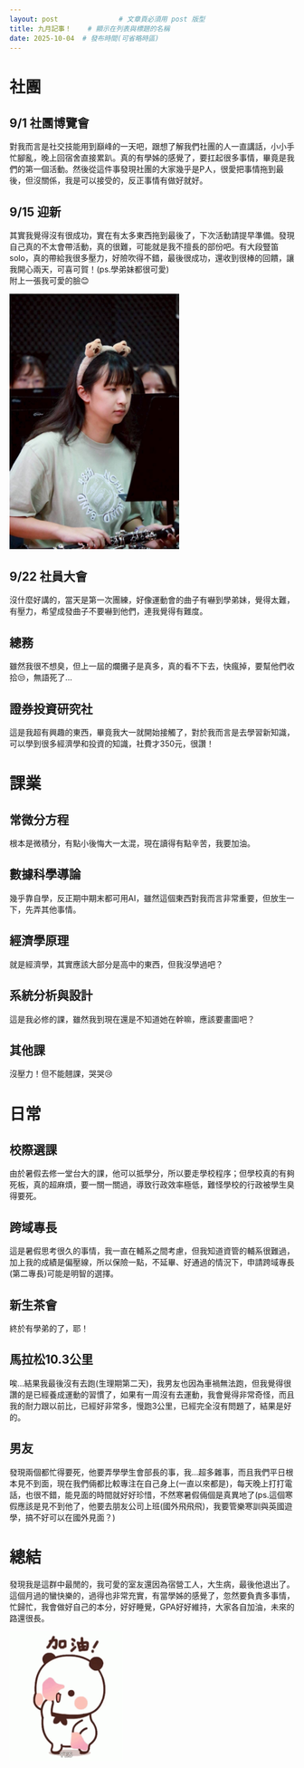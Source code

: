 ```yaml
---
layout: post               # 文章頁必須用 post 版型
title: 九月記事！    # 顯示在列表與標題的名稱
date: 2025-10-04  # 發布時間(可省略時區)
---
```

# 社團
## 9/1 社團博覽會
對我而言是社交技能用到巔峰的一天吧，跟想了解我們社團的人一直講話，小小手忙腳亂，晚上回宿舍直接累趴。真的有學姊的感覺了，要扛起很多事情，畢竟是我們的第一個活動。然後從這件事發現社團的大家幾乎是P人，很愛把事情拖到最後，但沒關係，我是可以接受的，反正事情有做好就好。

## 9/15 迎新
其實我覺得沒有很成功，實在有太多東西拖到最後了，下次活動請提早準備。發現自己真的不太會帶活動，真的很難，可能就是我不擅長的部份吧。有大段豎笛solo，真的帶給我很多壓力，好險吹得不錯，最後很成功，還收到很棒的回饋，讓我開心兩天，可喜可賀！(ps.學弟妹都很可愛)  
附上一張我可愛的臉😊

<img src="/assets/images/image-1.png" alt="我的美照" style="width:300px;">

## 9/22 社員大會
沒什麼好講的，當天是第一次團練，好像運動會的曲子有嚇到學弟妹，覺得太難，有壓力，希望成發曲子不要嚇到他們，連我覺得有難度。

## 總務
雖然我很不想臭，但上一屆的爛攤子是真多，真的看不下去，快瘋掉，要幫他們收拾😒，無語死了...

## 證券投資研究社
這是我超有興趣的東西，畢竟我大一就開始接觸了，對於我而言是去學習新知識，可以學到很多經濟學和投資的知識，社費才350元，很讚！

# 課業

## 常微分方程
根本是微積分，有點小後悔大一太混，現在讀得有點辛苦，我要加油。
## 數據科學導論
幾乎靠自學，反正期中期末都可用AI，雖然這個東西對我而言非常重要，但放生一下，先弄其他事情。
## 經濟學原理
就是經濟學，其實應該大部分是高中的東西，但我沒學過吧？
## 系統分析與設計
這是我必修的課，雖然我到現在還是不知道她在幹嘛，應該要畫圖吧？
## 其他課
沒壓力！但不能翹課，哭哭😢

# 日常

## 校際選課
由於暑假去修一堂台大的課，他可以抵學分，所以要走學校程序；但學校真的有夠死板，真的超麻煩，要一關一關過，導致行政效率極低，難怪學校的行政被學生臭得要死。

## 跨域專長
這是暑假思考很久的事情，我一直在輔系之間考慮，但我知道資管的輔系很難過，加上我的成績是偏壓線，所以保險一點，不延畢、好通過的情況下，申請跨域專長(第二專長)可能是明智的選擇。

## 新生茶會
終於有學弟的了，耶！

## 馬拉松10.3公里
唉...結果我最後沒有去跑(生理期第二天)，我男友也因為車禍無法跑，但我覺得很讚的是已經養成運動的習慣了，如果有一周沒有去運動，我會覺得非常奇怪，而且我的耐力跟以前比，已經好非常多，慢跑3公里，已經完全沒有問題了，結果是好的。

## 男友
發現兩個都忙得要死，他要弄學學生會部長的事，我...超多雜事，而且我們平日根本見不到面，現在我們倆都比較專注在自己身上(一直以來都是)，每天晚上打打電話，也很不錯，能見面的時間就好好珍惜，不然寒暑假倆個是真異地了(ps.這個寒假應該是見不到他了，他要去朋友公司上班(國外飛飛飛)，我要管樂寒訓與英國遊學，搞不好可以在國外見面？)

# 總結
發現我是這群中最閒的，我可愛的室友還因為宿營工人，大生病，最後他退出了。這個月過的蠻快樂的，過得也非常充實，有當學姊的感覺了，忽然要負責多事情，忙歸忙，我會做好自己的本分，好好睡覺，GPA好好維持，大家各自加油，未來的路還很長。

<img src="/assets/images/image-2.png" alt="go" style="width:200px;">